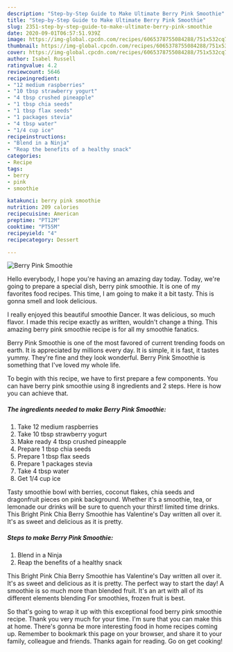 ```yaml
---
description: "Step-by-Step Guide to Make Ultimate Berry Pink Smoothie"
title: "Step-by-Step Guide to Make Ultimate Berry Pink Smoothie"
slug: 2351-step-by-step-guide-to-make-ultimate-berry-pink-smoothie
date: 2020-09-01T06:57:51.939Z
image: https://img-global.cpcdn.com/recipes/6065378755084288/751x532cq70/berry-pink-smoothie-recipe-main-photo.jpg
thumbnail: https://img-global.cpcdn.com/recipes/6065378755084288/751x532cq70/berry-pink-smoothie-recipe-main-photo.jpg
cover: https://img-global.cpcdn.com/recipes/6065378755084288/751x532cq70/berry-pink-smoothie-recipe-main-photo.jpg
author: Isabel Russell
ratingvalue: 4.2
reviewcount: 5646
recipeingredient:
- "12 medium raspberries"
- "10 tbsp strawberry yogurt"
- "4 tbsp crushed pineapple"
- "1 tbsp chia seeds"
- "1 tbsp flax seeds"
- "1 packages stevia"
- "4 tbsp water"
- "1/4 cup ice"
recipeinstructions:
- "Blend in a Ninja"
- "Reap the benefits of a healthy snack"
categories:
- Recipe
tags:
- berry
- pink
- smoothie

katakunci: berry pink smoothie 
nutrition: 209 calories
recipecuisine: American
preptime: "PT12M"
cooktime: "PT55M"
recipeyield: "4"
recipecategory: Dessert

---
```



![Berry Pink Smoothie](https://img-global.cpcdn.com/recipes/6065378755084288/751x532cq70/berry-pink-smoothie-recipe-main-photo.jpg)

Hello everybody, I hope you're having an amazing day today. Today, we're going to prepare a special dish, berry pink smoothie. It is one of my favorites food recipes. This time, I am going to make it a bit tasty. This is gonna smell and look delicious.

I really enjoyed this beautiful smoothie Dancer. It was delicious, so much flavor. I made this recipe exactly as written, wouldn&#39;t change a thing. This amazing berry pink smoothie recipe is for all my smoothie fanatics.

Berry Pink Smoothie is one of the most favored of current trending foods on earth. It is appreciated by millions every day. It is simple, it is fast, it tastes yummy. They're fine and they look wonderful. Berry Pink Smoothie is something that I've loved my whole life.


To begin with this recipe, we have to first prepare a few components. You can have berry pink smoothie using 8 ingredients and 2 steps. Here is how you can achieve that.

<!--inarticleads1-->

##### The ingredients needed to make Berry Pink Smoothie:

1. Take 12 medium raspberries
1. Take 10 tbsp strawberry yogurt
1. Make ready 4 tbsp crushed pineapple
1. Prepare 1 tbsp chia seeds
1. Prepare 1 tbsp flax seeds
1. Prepare 1 packages stevia
1. Take 4 tbsp water
1. Get 1/4 cup ice


Tasty smoothie bowl with berries, coconut flakes, chia seeds and dragonfruit pieces on pink background. Whether it&#39;s a smoothie, tea, or lemonade our drinks will be sure to quench your thirst! limited time drinks. This Bright Pink Chia Berry Smoothie has Valentine&#39;s Day written all over it. It&#39;s as sweet and delicious as it is pretty. 

<!--inarticleads2-->

##### Steps to make Berry Pink Smoothie:

1. Blend in a Ninja
1. Reap the benefits of a healthy snack


This Bright Pink Chia Berry Smoothie has Valentine&#39;s Day written all over it. It&#39;s as sweet and delicious as it is pretty. The perfect way to start the day! A smoothie is so much more than blended fruit. It&#39;s an art with all of its different elements blending For smoothies, frozen fruit is best. 

So that's going to wrap it up with this exceptional food berry pink smoothie recipe. Thank you very much for your time. I'm sure that you can make this at home. There's gonna be more interesting food in home recipes coming up. Remember to bookmark this page on your browser, and share it to your family, colleague and friends. Thanks again for reading. Go on get cooking!

